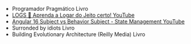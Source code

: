 
- Programador Pragmático	Livro	
- [LOGS 🤔 Aprenda a Logar do Jeito certo!	YouTube](https://www.youtube.com/watch?v=F_yUTNvlf5I)
- [Angular 16 Subject vs Behavior Subject - State Management	YouTube](https://www.youtube.com/watch?v=D-zmaR7rOAQ)
- Surronded by idiots	Livro	
- Building Evolutionary Architecture (Reilly Media)	Livro	